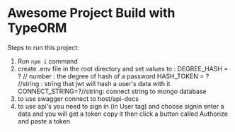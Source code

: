 # Awesome Project Build with TypeORM

Steps to run this project:

1. Run `npm i` command
2. create .env file in the root directory and set values to :
   DEGREE_HASH = ? // number : the degree of hash of a password
   HASH_TOKEN = ? //string : string that jwt will hash a user's data with it
   CONNECT_STRING=?//string: connect string to mongo database
3. to use swagger connect to host/api-docs
4. to use api's you need to sign in (in User tag) and choose signin enter a data and you will get a token copy it then click a button called Authorize and paste a token
